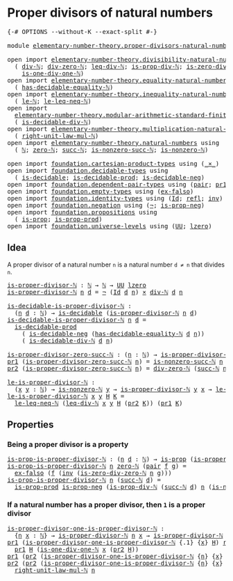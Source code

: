 # Proper divisors of natural numbers

<pre class="Agda"><a id="47" class="Symbol">{-#</a> <a id="51" class="Keyword">OPTIONS</a> <a id="59" class="Pragma">--without-K</a> <a id="71" class="Pragma">--exact-split</a> <a id="85" class="Symbol">#-}</a>

<a id="90" class="Keyword">module</a> <a id="97" href="elementary-number-theory.proper-divisors-natural-numbers.html" class="Module">elementary-number-theory.proper-divisors-natural-numbers</a> <a id="154" class="Keyword">where</a>

<a id="161" class="Keyword">open</a> <a id="166" class="Keyword">import</a> <a id="173" href="elementary-number-theory.divisibility-natural-numbers.html" class="Module">elementary-number-theory.divisibility-natural-numbers</a> <a id="227" class="Keyword">using</a>
  <a id="235" class="Symbol">(</a> <a id="237" href="elementary-number-theory.divisibility-natural-numbers.html#1640" class="Function">div-ℕ</a><a id="242" class="Symbol">;</a> <a id="244" href="elementary-number-theory.divisibility-natural-numbers.html#2714" class="Function">div-zero-ℕ</a><a id="254" class="Symbol">;</a> <a id="256" href="elementary-number-theory.divisibility-natural-numbers.html#8422" class="Function">leq-div-ℕ</a><a id="265" class="Symbol">;</a> <a id="267" href="elementary-number-theory.divisibility-natural-numbers.html#2986" class="Function">is-prop-div-ℕ</a><a id="280" class="Symbol">;</a> <a id="282" href="elementary-number-theory.divisibility-natural-numbers.html#7645" class="Function">is-zero-div-zero-ℕ</a><a id="300" class="Symbol">;</a>
    <a id="306" href="elementary-number-theory.divisibility-natural-numbers.html#7916" class="Function">is-one-div-one-ℕ</a><a id="322" class="Symbol">)</a>
<a id="324" class="Keyword">open</a> <a id="329" class="Keyword">import</a> <a id="336" href="elementary-number-theory.equality-natural-numbers.html" class="Module">elementary-number-theory.equality-natural-numbers</a> <a id="386" class="Keyword">using</a>
  <a id="394" class="Symbol">(</a> <a id="396" href="elementary-number-theory.equality-natural-numbers.html#2678" class="Function">has-decidable-equality-ℕ</a><a id="420" class="Symbol">)</a>
<a id="422" class="Keyword">open</a> <a id="427" class="Keyword">import</a> <a id="434" href="elementary-number-theory.inequality-natural-numbers.html" class="Module">elementary-number-theory.inequality-natural-numbers</a> <a id="486" class="Keyword">using</a>
  <a id="494" class="Symbol">(</a> <a id="496" href="elementary-number-theory.inequality-natural-numbers.html#7781" class="Function">le-ℕ</a><a id="500" class="Symbol">;</a> <a id="502" href="elementary-number-theory.inequality-natural-numbers.html#11791" class="Function">le-leq-neq-ℕ</a><a id="514" class="Symbol">)</a>
<a id="516" class="Keyword">open</a> <a id="521" class="Keyword">import</a>
  <a id="530" href="elementary-number-theory.modular-arithmetic-standard-finite-types.html" class="Module">elementary-number-theory.modular-arithmetic-standard-finite-types</a> <a id="596" class="Keyword">using</a>
  <a id="604" class="Symbol">(</a> <a id="606" href="elementary-number-theory.modular-arithmetic-standard-finite-types.html#26725" class="Function">is-decidable-div-ℕ</a><a id="624" class="Symbol">)</a>
<a id="626" class="Keyword">open</a> <a id="631" class="Keyword">import</a> <a id="638" href="elementary-number-theory.multiplication-natural-numbers.html" class="Module">elementary-number-theory.multiplication-natural-numbers</a> <a id="694" class="Keyword">using</a>
  <a id="702" class="Symbol">(</a> <a id="704" href="elementary-number-theory.multiplication-natural-numbers.html#1954" class="Function">right-unit-law-mul-ℕ</a><a id="724" class="Symbol">)</a>
<a id="726" class="Keyword">open</a> <a id="731" class="Keyword">import</a> <a id="738" href="elementary-number-theory.natural-numbers.html" class="Module">elementary-number-theory.natural-numbers</a> <a id="779" class="Keyword">using</a>
  <a id="787" class="Symbol">(</a> <a id="789" href="elementary-number-theory.natural-numbers.html#1444" class="Datatype">ℕ</a><a id="790" class="Symbol">;</a> <a id="792" href="elementary-number-theory.natural-numbers.html#1465" class="InductiveConstructor">zero-ℕ</a><a id="798" class="Symbol">;</a> <a id="800" href="elementary-number-theory.natural-numbers.html#1478" class="InductiveConstructor">succ-ℕ</a><a id="806" class="Symbol">;</a> <a id="808" href="elementary-number-theory.natural-numbers.html#3025" class="Function">is-nonzero-succ-ℕ</a><a id="825" class="Symbol">;</a> <a id="827" href="elementary-number-theory.natural-numbers.html#1926" class="Function">is-nonzero-ℕ</a><a id="839" class="Symbol">)</a>
  
<a id="844" class="Keyword">open</a> <a id="849" class="Keyword">import</a> <a id="856" href="foundation.cartesian-product-types.html" class="Module">foundation.cartesian-product-types</a> <a id="891" class="Keyword">using</a> <a id="897" class="Symbol">(</a><a id="898" href="foundation-core.cartesian-product-types.html#577" class="Function Operator">_×_</a><a id="901" class="Symbol">)</a>
<a id="903" class="Keyword">open</a> <a id="908" class="Keyword">import</a> <a id="915" href="foundation.decidable-types.html" class="Module">foundation.decidable-types</a> <a id="942" class="Keyword">using</a>
  <a id="950" class="Symbol">(</a> <a id="952" href="foundation.decidable-types.html#1741" class="Function">is-decidable</a><a id="964" class="Symbol">;</a> <a id="966" href="foundation.decidable-types.html#3650" class="Function">is-decidable-prod</a><a id="983" class="Symbol">;</a> <a id="985" href="foundation.decidable-types.html#5067" class="Function">is-decidable-neg</a><a id="1001" class="Symbol">)</a>
<a id="1003" class="Keyword">open</a> <a id="1008" class="Keyword">import</a> <a id="1015" href="foundation.dependent-pair-types.html" class="Module">foundation.dependent-pair-types</a> <a id="1047" class="Keyword">using</a> <a id="1053" class="Symbol">(</a><a id="1054" href="foundation-core.dependent-pair-types.html#575" class="InductiveConstructor">pair</a><a id="1058" class="Symbol">;</a> <a id="1060" href="foundation-core.dependent-pair-types.html#592" class="Field">pr1</a><a id="1063" class="Symbol">;</a> <a id="1065" href="foundation-core.dependent-pair-types.html#604" class="Field">pr2</a><a id="1068" class="Symbol">)</a>
<a id="1070" class="Keyword">open</a> <a id="1075" class="Keyword">import</a> <a id="1082" href="foundation.empty-types.html" class="Module">foundation.empty-types</a> <a id="1105" class="Keyword">using</a> <a id="1111" class="Symbol">(</a><a id="1112" href="foundation-core.empty-types.html#1147" class="Function">ex-falso</a><a id="1120" class="Symbol">)</a>
<a id="1122" class="Keyword">open</a> <a id="1127" class="Keyword">import</a> <a id="1134" href="foundation.identity-types.html" class="Module">foundation.identity-types</a> <a id="1160" class="Keyword">using</a> <a id="1166" class="Symbol">(</a><a id="1167" href="foundation-core.identity-types.html#641" class="Datatype">Id</a><a id="1169" class="Symbol">;</a> <a id="1171" href="foundation-core.identity-types.html#694" class="InductiveConstructor">refl</a><a id="1175" class="Symbol">;</a> <a id="1177" href="foundation-core.identity-types.html#1552" class="Function">inv</a><a id="1180" class="Symbol">)</a>
<a id="1182" class="Keyword">open</a> <a id="1187" class="Keyword">import</a> <a id="1194" href="foundation.negation.html" class="Module">foundation.negation</a> <a id="1214" class="Keyword">using</a> <a id="1220" class="Symbol">(</a><a id="1221" href="foundation-core.negation.html#452" class="Function">¬</a><a id="1222" class="Symbol">;</a> <a id="1224" href="foundation.negation.html#942" class="Function">is-prop-neg</a><a id="1235" class="Symbol">)</a>
<a id="1237" class="Keyword">open</a> <a id="1242" class="Keyword">import</a> <a id="1249" href="foundation.propositions.html" class="Module">foundation.propositions</a> <a id="1273" class="Keyword">using</a>
  <a id="1281" class="Symbol">(</a> <a id="1283" href="foundation-core.propositions.html#1246" class="Function">is-prop</a><a id="1290" class="Symbol">;</a> <a id="1292" href="foundation-core.propositions.html#5656" class="Function">is-prop-prod</a><a id="1304" class="Symbol">)</a>
<a id="1306" class="Keyword">open</a> <a id="1311" class="Keyword">import</a> <a id="1318" href="foundation.universe-levels.html" class="Module">foundation.universe-levels</a> <a id="1345" class="Keyword">using</a> <a id="1351" class="Symbol">(</a><a id="1352" href="foundation-core.universe-levels.html#222" class="Primitive">UU</a><a id="1354" class="Symbol">;</a> <a id="1356" href="Agda.Primitive.html#764" class="Primitive">lzero</a><a id="1361" class="Symbol">)</a>
</pre>
## Idea

 A proper divisor of a natural number `n` is a natural number `d ≠ n` that divides `n`.

<pre class="Agda"><a id="is-proper-divisor-ℕ"></a><a id="1474" href="elementary-number-theory.proper-divisors-natural-numbers.html#1474" class="Function">is-proper-divisor-ℕ</a> <a id="1494" class="Symbol">:</a> <a id="1496" href="elementary-number-theory.natural-numbers.html#1444" class="Datatype">ℕ</a> <a id="1498" class="Symbol">→</a> <a id="1500" href="elementary-number-theory.natural-numbers.html#1444" class="Datatype">ℕ</a> <a id="1502" class="Symbol">→</a> <a id="1504" href="foundation-core.universe-levels.html#222" class="Primitive">UU</a> <a id="1507" href="Agda.Primitive.html#764" class="Primitive">lzero</a>
<a id="1513" href="elementary-number-theory.proper-divisors-natural-numbers.html#1474" class="Function">is-proper-divisor-ℕ</a> <a id="1533" href="elementary-number-theory.proper-divisors-natural-numbers.html#1533" class="Bound">n</a> <a id="1535" href="elementary-number-theory.proper-divisors-natural-numbers.html#1535" class="Bound">d</a> <a id="1537" class="Symbol">=</a> <a id="1539" href="foundation-core.negation.html#452" class="Function">¬</a> <a id="1541" class="Symbol">(</a><a id="1542" href="foundation-core.identity-types.html#641" class="Datatype">Id</a> <a id="1545" href="elementary-number-theory.proper-divisors-natural-numbers.html#1535" class="Bound">d</a> <a id="1547" href="elementary-number-theory.proper-divisors-natural-numbers.html#1533" class="Bound">n</a><a id="1548" class="Symbol">)</a> <a id="1550" href="foundation-core.cartesian-product-types.html#577" class="Function Operator">×</a> <a id="1552" href="elementary-number-theory.divisibility-natural-numbers.html#1640" class="Function">div-ℕ</a> <a id="1558" href="elementary-number-theory.proper-divisors-natural-numbers.html#1535" class="Bound">d</a> <a id="1560" href="elementary-number-theory.proper-divisors-natural-numbers.html#1533" class="Bound">n</a>

<a id="is-decidable-is-proper-divisor-ℕ"></a><a id="1563" href="elementary-number-theory.proper-divisors-natural-numbers.html#1563" class="Function">is-decidable-is-proper-divisor-ℕ</a> <a id="1596" class="Symbol">:</a>
  <a id="1600" class="Symbol">(</a><a id="1601" href="elementary-number-theory.proper-divisors-natural-numbers.html#1601" class="Bound">n</a> <a id="1603" href="elementary-number-theory.proper-divisors-natural-numbers.html#1603" class="Bound">d</a> <a id="1605" class="Symbol">:</a> <a id="1607" href="elementary-number-theory.natural-numbers.html#1444" class="Datatype">ℕ</a><a id="1608" class="Symbol">)</a> <a id="1610" class="Symbol">→</a> <a id="1612" href="foundation.decidable-types.html#1741" class="Function">is-decidable</a> <a id="1625" class="Symbol">(</a><a id="1626" href="elementary-number-theory.proper-divisors-natural-numbers.html#1474" class="Function">is-proper-divisor-ℕ</a> <a id="1646" href="elementary-number-theory.proper-divisors-natural-numbers.html#1601" class="Bound">n</a> <a id="1648" href="elementary-number-theory.proper-divisors-natural-numbers.html#1603" class="Bound">d</a><a id="1649" class="Symbol">)</a>
<a id="1651" href="elementary-number-theory.proper-divisors-natural-numbers.html#1563" class="Function">is-decidable-is-proper-divisor-ℕ</a> <a id="1684" href="elementary-number-theory.proper-divisors-natural-numbers.html#1684" class="Bound">n</a> <a id="1686" href="elementary-number-theory.proper-divisors-natural-numbers.html#1686" class="Bound">d</a> <a id="1688" class="Symbol">=</a>
  <a id="1692" href="foundation.decidable-types.html#3650" class="Function">is-decidable-prod</a>
    <a id="1714" class="Symbol">(</a> <a id="1716" href="foundation.decidable-types.html#5067" class="Function">is-decidable-neg</a> <a id="1733" class="Symbol">(</a><a id="1734" href="elementary-number-theory.equality-natural-numbers.html#2678" class="Function">has-decidable-equality-ℕ</a> <a id="1759" href="elementary-number-theory.proper-divisors-natural-numbers.html#1686" class="Bound">d</a> <a id="1761" href="elementary-number-theory.proper-divisors-natural-numbers.html#1684" class="Bound">n</a><a id="1762" class="Symbol">))</a>
    <a id="1769" class="Symbol">(</a> <a id="1771" href="elementary-number-theory.modular-arithmetic-standard-finite-types.html#26725" class="Function">is-decidable-div-ℕ</a> <a id="1790" href="elementary-number-theory.proper-divisors-natural-numbers.html#1686" class="Bound">d</a> <a id="1792" href="elementary-number-theory.proper-divisors-natural-numbers.html#1684" class="Bound">n</a><a id="1793" class="Symbol">)</a>

<a id="is-proper-divisor-zero-succ-ℕ"></a><a id="1796" href="elementary-number-theory.proper-divisors-natural-numbers.html#1796" class="Function">is-proper-divisor-zero-succ-ℕ</a> <a id="1826" class="Symbol">:</a> <a id="1828" class="Symbol">(</a><a id="1829" href="elementary-number-theory.proper-divisors-natural-numbers.html#1829" class="Bound">n</a> <a id="1831" class="Symbol">:</a> <a id="1833" href="elementary-number-theory.natural-numbers.html#1444" class="Datatype">ℕ</a><a id="1834" class="Symbol">)</a> <a id="1836" class="Symbol">→</a> <a id="1838" href="elementary-number-theory.proper-divisors-natural-numbers.html#1474" class="Function">is-proper-divisor-ℕ</a> <a id="1858" href="elementary-number-theory.natural-numbers.html#1465" class="InductiveConstructor">zero-ℕ</a> <a id="1865" class="Symbol">(</a><a id="1866" href="elementary-number-theory.natural-numbers.html#1478" class="InductiveConstructor">succ-ℕ</a> <a id="1873" href="elementary-number-theory.proper-divisors-natural-numbers.html#1829" class="Bound">n</a><a id="1874" class="Symbol">)</a>
<a id="1876" href="foundation-core.dependent-pair-types.html#592" class="Field">pr1</a> <a id="1880" class="Symbol">(</a><a id="1881" href="elementary-number-theory.proper-divisors-natural-numbers.html#1796" class="Function">is-proper-divisor-zero-succ-ℕ</a> <a id="1911" href="elementary-number-theory.proper-divisors-natural-numbers.html#1911" class="Bound">n</a><a id="1912" class="Symbol">)</a> <a id="1914" class="Symbol">=</a> <a id="1916" href="elementary-number-theory.natural-numbers.html#3025" class="Function">is-nonzero-succ-ℕ</a> <a id="1934" href="elementary-number-theory.proper-divisors-natural-numbers.html#1911" class="Bound">n</a>
<a id="1936" href="foundation-core.dependent-pair-types.html#604" class="Field">pr2</a> <a id="1940" class="Symbol">(</a><a id="1941" href="elementary-number-theory.proper-divisors-natural-numbers.html#1796" class="Function">is-proper-divisor-zero-succ-ℕ</a> <a id="1971" href="elementary-number-theory.proper-divisors-natural-numbers.html#1971" class="Bound">n</a><a id="1972" class="Symbol">)</a> <a id="1974" class="Symbol">=</a> <a id="1976" href="elementary-number-theory.divisibility-natural-numbers.html#2714" class="Function">div-zero-ℕ</a> <a id="1987" class="Symbol">(</a><a id="1988" href="elementary-number-theory.natural-numbers.html#1478" class="InductiveConstructor">succ-ℕ</a> <a id="1995" href="elementary-number-theory.proper-divisors-natural-numbers.html#1971" class="Bound">n</a><a id="1996" class="Symbol">)</a>

<a id="le-is-proper-divisor-ℕ"></a><a id="1999" href="elementary-number-theory.proper-divisors-natural-numbers.html#1999" class="Function">le-is-proper-divisor-ℕ</a> <a id="2022" class="Symbol">:</a>
  <a id="2026" class="Symbol">(</a><a id="2027" href="elementary-number-theory.proper-divisors-natural-numbers.html#2027" class="Bound">x</a> <a id="2029" href="elementary-number-theory.proper-divisors-natural-numbers.html#2029" class="Bound">y</a> <a id="2031" class="Symbol">:</a> <a id="2033" href="elementary-number-theory.natural-numbers.html#1444" class="Datatype">ℕ</a><a id="2034" class="Symbol">)</a> <a id="2036" class="Symbol">→</a> <a id="2038" href="elementary-number-theory.natural-numbers.html#1926" class="Function">is-nonzero-ℕ</a> <a id="2051" href="elementary-number-theory.proper-divisors-natural-numbers.html#2029" class="Bound">y</a> <a id="2053" class="Symbol">→</a> <a id="2055" href="elementary-number-theory.proper-divisors-natural-numbers.html#1474" class="Function">is-proper-divisor-ℕ</a> <a id="2075" href="elementary-number-theory.proper-divisors-natural-numbers.html#2029" class="Bound">y</a> <a id="2077" href="elementary-number-theory.proper-divisors-natural-numbers.html#2027" class="Bound">x</a> <a id="2079" class="Symbol">→</a> <a id="2081" href="elementary-number-theory.inequality-natural-numbers.html#7781" class="Function">le-ℕ</a> <a id="2086" href="elementary-number-theory.proper-divisors-natural-numbers.html#2027" class="Bound">x</a> <a id="2088" href="elementary-number-theory.proper-divisors-natural-numbers.html#2029" class="Bound">y</a>
<a id="2090" href="elementary-number-theory.proper-divisors-natural-numbers.html#1999" class="Function">le-is-proper-divisor-ℕ</a> <a id="2113" href="elementary-number-theory.proper-divisors-natural-numbers.html#2113" class="Bound">x</a> <a id="2115" href="elementary-number-theory.proper-divisors-natural-numbers.html#2115" class="Bound">y</a> <a id="2117" href="elementary-number-theory.proper-divisors-natural-numbers.html#2117" class="Bound">H</a> <a id="2119" href="elementary-number-theory.proper-divisors-natural-numbers.html#2119" class="Bound">K</a> <a id="2121" class="Symbol">=</a>
  <a id="2125" href="elementary-number-theory.inequality-natural-numbers.html#11791" class="Function">le-leq-neq-ℕ</a> <a id="2138" class="Symbol">(</a><a id="2139" href="elementary-number-theory.divisibility-natural-numbers.html#8422" class="Function">leq-div-ℕ</a> <a id="2149" href="elementary-number-theory.proper-divisors-natural-numbers.html#2113" class="Bound">x</a> <a id="2151" href="elementary-number-theory.proper-divisors-natural-numbers.html#2115" class="Bound">y</a> <a id="2153" href="elementary-number-theory.proper-divisors-natural-numbers.html#2117" class="Bound">H</a> <a id="2155" class="Symbol">(</a><a id="2156" href="foundation-core.dependent-pair-types.html#604" class="Field">pr2</a> <a id="2160" href="elementary-number-theory.proper-divisors-natural-numbers.html#2119" class="Bound">K</a><a id="2161" class="Symbol">))</a> <a id="2164" class="Symbol">(</a><a id="2165" href="foundation-core.dependent-pair-types.html#592" class="Field">pr1</a> <a id="2169" href="elementary-number-theory.proper-divisors-natural-numbers.html#2119" class="Bound">K</a><a id="2170" class="Symbol">)</a>
</pre>
## Properties

### Being a proper divisor is a property

<pre class="Agda"><a id="is-prop-is-proper-divisor-ℕ"></a><a id="2242" href="elementary-number-theory.proper-divisors-natural-numbers.html#2242" class="Function">is-prop-is-proper-divisor-ℕ</a> <a id="2270" class="Symbol">:</a> <a id="2272" class="Symbol">(</a><a id="2273" href="elementary-number-theory.proper-divisors-natural-numbers.html#2273" class="Bound">n</a> <a id="2275" href="elementary-number-theory.proper-divisors-natural-numbers.html#2275" class="Bound">d</a> <a id="2277" class="Symbol">:</a> <a id="2279" href="elementary-number-theory.natural-numbers.html#1444" class="Datatype">ℕ</a><a id="2280" class="Symbol">)</a> <a id="2282" class="Symbol">→</a> <a id="2284" href="foundation-core.propositions.html#1246" class="Function">is-prop</a> <a id="2292" class="Symbol">(</a><a id="2293" href="elementary-number-theory.proper-divisors-natural-numbers.html#1474" class="Function">is-proper-divisor-ℕ</a> <a id="2313" href="elementary-number-theory.proper-divisors-natural-numbers.html#2273" class="Bound">n</a> <a id="2315" href="elementary-number-theory.proper-divisors-natural-numbers.html#2275" class="Bound">d</a><a id="2316" class="Symbol">)</a>
<a id="2318" href="elementary-number-theory.proper-divisors-natural-numbers.html#2242" class="Function">is-prop-is-proper-divisor-ℕ</a> <a id="2346" href="elementary-number-theory.proper-divisors-natural-numbers.html#2346" class="Bound">n</a> <a id="2348" href="elementary-number-theory.natural-numbers.html#1465" class="InductiveConstructor">zero-ℕ</a> <a id="2355" class="Symbol">(</a><a id="2356" href="foundation-core.dependent-pair-types.html#575" class="InductiveConstructor">pair</a> <a id="2361" href="elementary-number-theory.proper-divisors-natural-numbers.html#2361" class="Bound">f</a> <a id="2363" href="elementary-number-theory.proper-divisors-natural-numbers.html#2363" class="Bound">g</a><a id="2364" class="Symbol">)</a> <a id="2366" class="Symbol">=</a>
  <a id="2370" href="foundation-core.empty-types.html#1147" class="Function">ex-falso</a> <a id="2379" class="Symbol">(</a><a id="2380" href="elementary-number-theory.proper-divisors-natural-numbers.html#2361" class="Bound">f</a> <a id="2382" class="Symbol">(</a><a id="2383" href="foundation-core.identity-types.html#1552" class="Function">inv</a> <a id="2387" class="Symbol">(</a><a id="2388" href="elementary-number-theory.divisibility-natural-numbers.html#7645" class="Function">is-zero-div-zero-ℕ</a> <a id="2407" href="elementary-number-theory.proper-divisors-natural-numbers.html#2346" class="Bound">n</a> <a id="2409" href="elementary-number-theory.proper-divisors-natural-numbers.html#2363" class="Bound">g</a><a id="2410" class="Symbol">)))</a>
<a id="2414" href="elementary-number-theory.proper-divisors-natural-numbers.html#2242" class="Function">is-prop-is-proper-divisor-ℕ</a> <a id="2442" href="elementary-number-theory.proper-divisors-natural-numbers.html#2442" class="Bound">n</a> <a id="2444" class="Symbol">(</a><a id="2445" href="elementary-number-theory.natural-numbers.html#1478" class="InductiveConstructor">succ-ℕ</a> <a id="2452" href="elementary-number-theory.proper-divisors-natural-numbers.html#2452" class="Bound">d</a><a id="2453" class="Symbol">)</a> <a id="2455" class="Symbol">=</a>
  <a id="2459" href="foundation-core.propositions.html#5656" class="Function">is-prop-prod</a> <a id="2472" href="foundation.negation.html#942" class="Function">is-prop-neg</a> <a id="2484" class="Symbol">(</a><a id="2485" href="elementary-number-theory.divisibility-natural-numbers.html#2986" class="Function">is-prop-div-ℕ</a> <a id="2499" class="Symbol">(</a><a id="2500" href="elementary-number-theory.natural-numbers.html#1478" class="InductiveConstructor">succ-ℕ</a> <a id="2507" href="elementary-number-theory.proper-divisors-natural-numbers.html#2452" class="Bound">d</a><a id="2508" class="Symbol">)</a> <a id="2510" href="elementary-number-theory.proper-divisors-natural-numbers.html#2442" class="Bound">n</a> <a id="2512" class="Symbol">(</a><a id="2513" href="elementary-number-theory.natural-numbers.html#3025" class="Function">is-nonzero-succ-ℕ</a> <a id="2531" href="elementary-number-theory.proper-divisors-natural-numbers.html#2452" class="Bound">d</a><a id="2532" class="Symbol">))</a>
</pre>
### If a natural number has a proper divisor, then `1` is a proper divisor

<pre class="Agda"><a id="is-proper-divisor-one-is-proper-divisor-ℕ"></a><a id="2624" href="elementary-number-theory.proper-divisors-natural-numbers.html#2624" class="Function">is-proper-divisor-one-is-proper-divisor-ℕ</a> <a id="2666" class="Symbol">:</a>
  <a id="2670" class="Symbol">{</a><a id="2671" href="elementary-number-theory.proper-divisors-natural-numbers.html#2671" class="Bound">n</a> <a id="2673" href="elementary-number-theory.proper-divisors-natural-numbers.html#2673" class="Bound">x</a> <a id="2675" class="Symbol">:</a> <a id="2677" href="elementary-number-theory.natural-numbers.html#1444" class="Datatype">ℕ</a><a id="2678" class="Symbol">}</a> <a id="2680" class="Symbol">→</a> <a id="2682" href="elementary-number-theory.proper-divisors-natural-numbers.html#1474" class="Function">is-proper-divisor-ℕ</a> <a id="2702" href="elementary-number-theory.proper-divisors-natural-numbers.html#2671" class="Bound">n</a> <a id="2704" href="elementary-number-theory.proper-divisors-natural-numbers.html#2673" class="Bound">x</a> <a id="2706" class="Symbol">→</a> <a id="2708" href="elementary-number-theory.proper-divisors-natural-numbers.html#1474" class="Function">is-proper-divisor-ℕ</a> <a id="2728" href="elementary-number-theory.proper-divisors-natural-numbers.html#2671" class="Bound">n</a> <a id="2730" class="Number">1</a>
<a id="2732" href="foundation-core.dependent-pair-types.html#592" class="Field">pr1</a> <a id="2736" class="Symbol">(</a><a id="2737" href="elementary-number-theory.proper-divisors-natural-numbers.html#2624" class="Function">is-proper-divisor-one-is-proper-divisor-ℕ</a> <a id="2779" class="Symbol">{</a><a id="2780" class="DottedPattern Symbol">.</a><a id="2781" class="DottedPattern Number">1</a><a id="2782" class="Symbol">}</a> <a id="2784" class="Symbol">{</a><a id="2785" href="elementary-number-theory.proper-divisors-natural-numbers.html#2785" class="Bound">x</a><a id="2786" class="Symbol">}</a> <a id="2788" href="elementary-number-theory.proper-divisors-natural-numbers.html#2788" class="Bound">H</a><a id="2789" class="Symbol">)</a> <a id="2791" href="foundation-core.identity-types.html#694" class="InductiveConstructor">refl</a> <a id="2796" class="Symbol">=</a>
  <a id="2800" href="foundation-core.dependent-pair-types.html#592" class="Field">pr1</a> <a id="2804" href="elementary-number-theory.proper-divisors-natural-numbers.html#2788" class="Bound">H</a> <a id="2806" class="Symbol">(</a><a id="2807" href="elementary-number-theory.divisibility-natural-numbers.html#7916" class="Function">is-one-div-one-ℕ</a> <a id="2824" href="elementary-number-theory.proper-divisors-natural-numbers.html#2785" class="Bound">x</a> <a id="2826" class="Symbol">(</a><a id="2827" href="foundation-core.dependent-pair-types.html#604" class="Field">pr2</a> <a id="2831" href="elementary-number-theory.proper-divisors-natural-numbers.html#2788" class="Bound">H</a><a id="2832" class="Symbol">))</a>
<a id="2835" href="foundation-core.dependent-pair-types.html#592" class="Field">pr1</a> <a id="2839" class="Symbol">(</a><a id="2840" href="foundation-core.dependent-pair-types.html#604" class="Field">pr2</a> <a id="2844" class="Symbol">(</a><a id="2845" href="elementary-number-theory.proper-divisors-natural-numbers.html#2624" class="Function">is-proper-divisor-one-is-proper-divisor-ℕ</a> <a id="2887" class="Symbol">{</a><a id="2888" href="elementary-number-theory.proper-divisors-natural-numbers.html#2888" class="Bound">n</a><a id="2889" class="Symbol">}</a> <a id="2891" class="Symbol">{</a><a id="2892" href="elementary-number-theory.proper-divisors-natural-numbers.html#2892" class="Bound">x</a><a id="2893" class="Symbol">}</a> <a id="2895" href="elementary-number-theory.proper-divisors-natural-numbers.html#2895" class="Bound">H</a><a id="2896" class="Symbol">))</a> <a id="2899" class="Symbol">=</a> <a id="2901" href="elementary-number-theory.proper-divisors-natural-numbers.html#2888" class="Bound">n</a>
<a id="2903" href="foundation-core.dependent-pair-types.html#604" class="Field">pr2</a> <a id="2907" class="Symbol">(</a><a id="2908" href="foundation-core.dependent-pair-types.html#604" class="Field">pr2</a> <a id="2912" class="Symbol">(</a><a id="2913" href="elementary-number-theory.proper-divisors-natural-numbers.html#2624" class="Function">is-proper-divisor-one-is-proper-divisor-ℕ</a> <a id="2955" class="Symbol">{</a><a id="2956" href="elementary-number-theory.proper-divisors-natural-numbers.html#2956" class="Bound">n</a><a id="2957" class="Symbol">}</a> <a id="2959" class="Symbol">{</a><a id="2960" href="elementary-number-theory.proper-divisors-natural-numbers.html#2960" class="Bound">x</a><a id="2961" class="Symbol">}</a> <a id="2963" href="elementary-number-theory.proper-divisors-natural-numbers.html#2963" class="Bound">H</a><a id="2964" class="Symbol">))</a> <a id="2967" class="Symbol">=</a>
  <a id="2971" href="elementary-number-theory.multiplication-natural-numbers.html#1954" class="Function">right-unit-law-mul-ℕ</a> <a id="2992" href="elementary-number-theory.proper-divisors-natural-numbers.html#2956" class="Bound">n</a>
</pre>